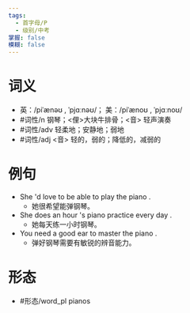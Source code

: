 ```yaml
---
tags:
  - 首字母/P
  - 级别/中考
掌握: false
模糊: false
---
```

# 词义
- 英：/piˈænəʊ , ˈpjɑːnəʊ/； 美：/piˈænoʊ , ˈpjɑːnoʊ/
- #词性/n  钢琴；<俚>大块牛排骨；<音> 轻声演奏
- #词性/adv  轻柔地；安静地；弱地
- #词性/adj  <音> 轻的，弱的；降低的，减弱的
# 例句
- She 'd love to be able to play the piano .
	- 她很希望能弹钢琴。
- She does an hour 's piano practice every day .
	- 她每天练一小时钢琴。
- You need a good ear to master the piano .
	- 弹好钢琴需要有敏锐的辨音能力。
# 形态
- #形态/word_pl pianos
